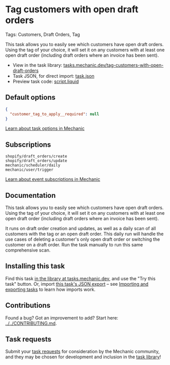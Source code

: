 # Tag customers with open draft orders

Tags: Customers, Draft Orders, Tag

This task allows you to easily see which customers have open draft orders. Using the tag of your choice, it will set it on any customers with at least one open draft order (including draft orders where an invoice has been sent).

* View in the task library: [tasks.mechanic.dev/tag-customers-with-open-draft-orders](https://tasks.mechanic.dev/tag-customers-with-open-draft-orders)
* Task JSON, for direct import: [task.json](../../tasks/tag-customers-with-open-draft-orders.json)
* Preview task code: [script.liquid](./script.liquid)

## Default options

```json
{
  "customer_tag_to_apply__required": null
}
```

[Learn about task options in Mechanic](https://learn.mechanic.dev/core/tasks/options)

## Subscriptions

```liquid
shopify/draft_orders/create
shopify/draft_orders/update
mechanic/scheduler/daily
mechanic/user/trigger
```

[Learn about event subscriptions in Mechanic](https://learn.mechanic.dev/core/tasks/subscriptions)

## Documentation

This task allows you to easily see which customers have open draft orders. Using the tag of your choice, it will set it on any customers with at least one open draft order (including draft orders where an invoice has been sent).

It runs on draft order creation and updates, as well as a daily scan of all customers with the tag or an open draft order. This daily run will handle the use cases of deleting a customer's only open draft order or switching the customer on a draft order. Run the task manually to run this same comprehensive scan.

## Installing this task

Find this task [in the library at tasks.mechanic.dev](https://tasks.mechanic.dev/tag-customers-with-open-draft-orders), and use the "Try this task" button. Or, import [this task's JSON export](../../tasks/tag-customers-with-open-draft-orders.json) – see [Importing and exporting tasks](https://learn.mechanic.dev/core/tasks/import-and-export) to learn how imports work.

## Contributions

Found a bug? Got an improvement to add? Start here: [../../CONTRIBUTING.md](../../CONTRIBUTING.md).

## Task requests

Submit your [task requests](https://mechanic.canny.io/task-requests) for consideration by the Mechanic community, and they may be chosen for development and inclusion in the [task library](https://tasks.mechanic.dev/)!
